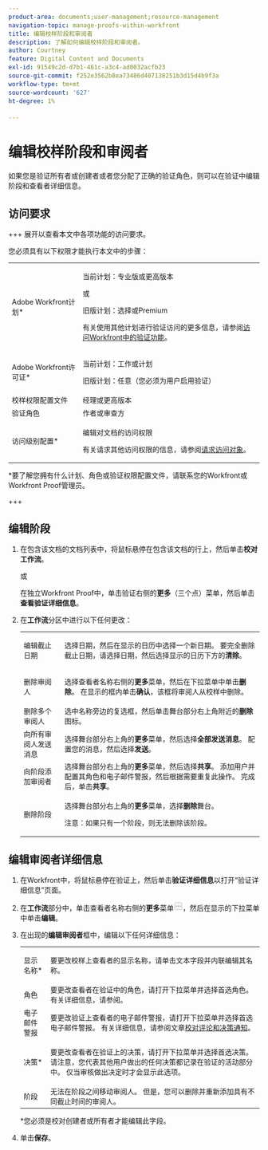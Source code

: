 ```yaml
---
product-area: documents;user-management;resource-management
navigation-topic: manage-proofs-within-workfront
title: 编辑校样阶段和审阅者
description: 了解如何编辑校样阶段和审阅者。
author: Courtney
feature: Digital Content and Documents
exl-id: 91549c2d-d7b1-461c-a3c4-ad0032acfb23
source-git-commit: f252e3562b8ea73486d407138251b3d15d4b9f3a
workflow-type: tm+mt
source-wordcount: '627'
ht-degree: 1%

---
```


# 编辑校样阶段和审阅者

如果您是验证所有者或创建者或者您分配了正确的验证角色，则可以在验证中编辑阶段和查看者详细信息。

## 访问要求

+++ 展开以查看本文中各项功能的访问要求。

您必须具有以下权限才能执行本文中的步骤：

<table style="table-layout:auto"> 
 <col> 
 <col> 
 <tbody> 
  <tr> 
   <td role="rowheader">Adobe Workfront计划*</td> 
   <td> <p>当前计划：专业版或更高版本</p> <p>或</p> <p>旧版计划：选择或Premium</p> <p>有关使用其他计划进行验证访问的更多信息，请参阅<a href="/help/quicksilver/administration-and-setup/manage-workfront/configure-proofing/access-to-proofing-functionality.md" class="MCXref xref">访问Workfront中的验证功能</a>。</p> </td> 
  </tr> 
  <tr> 
   <td role="rowheader">Adobe Workfront许可证*</td> 
   <td> <p>当前计划：工作或计划</p> <p>旧版计划：任意（您必须为用户启用验证）</p> </td> 
  </tr> 
  <tr> 
   <td role="rowheader">校样权限配置文件 </td> 
   <td>经理或更高版本</td> 
  </tr> 
  <tr> 
   <td role="rowheader">验证角色</td> 
   <td>作者或审查方 </td> 
  </tr> 
  <tr> 
   <td role="rowheader">访问级别配置*</td> 
   <td> <p>编辑对文档的访问权限</p> <p>有关请求其他访问权限的信息，请参阅<a href="../../../workfront-basics/grant-and-request-access-to-objects/request-access.md" class="MCXref xref">请求访问对象</a>。</p> </td> 
  </tr> 
 </tbody> 
</table>

&#42;要了解您拥有什么计划、角色或验证权限配置文件，请联系您的Workfront或Workfront Proof管理员。

+++

## 编辑阶段

1. 在包含该文档的文档列表中，将鼠标悬停在包含该文档的行上，然后单击&#x200B;**校对工作流**。

   或

   在独立Workfront Proof中，单击验证右侧的&#x200B;**更多**（三个点）菜单，然后单击&#x200B;**查看验证详细信息**。

1. 在&#x200B;**工作流**&#x200B;分区中进行以下任何更改：

   <table style="table-layout:auto"> 
    <col> 
    <col> 
    <tbody> 
     <tr> 
      <td role="rowheader">编辑截止日期</td> 
      <td> <p>选择日期，然后在显示的日历中选择一个新日期。 要完全删除截止日期，请选择日期，然后选择显示的日历下方的<strong>清除</strong>。</p> </td> 
     </tr> 
     <tr> 
      <td role="rowheader">删除审阅人</td> 
      <td> <p>选择查看者名称右侧的<strong>更多</strong>菜单，然后在下拉菜单中单击<strong>删除</strong>。 在显示的框内单击<strong>确认</strong>，该框将审阅人从校样中删除。</p> </td> 
     </tr> 
     <tr> 
      <td role="rowheader">删除多个审阅人</td> 
      <td>选中名称旁边的复选框，然后单击舞台部分右上角附近的<strong>删除</strong>图标。</td> 
     </tr> 
     <tr> 
      <td role="rowheader">向所有审阅人发送消息</td> 
      <td>选择舞台部分右上角的<strong>更多</strong>菜单，然后选择<strong>全部发送消息</strong>。 配置您的消息，然后选择<strong>发送</strong>。</td> 
     </tr> 
     <tr> 
      <td role="rowheader">向阶段添加审阅者</td> 
      <td>选择舞台部分右上角的<strong>更多</strong>菜单，然后选择<strong>共享</strong>。 添加用户并配置其角色和电子邮件警报，然后根据需要重复此操作。 完成后，单击<strong>共享</strong>。</td> 
     </tr> 
     <tr> 
      <td role="rowheader">删除阶段</td> 
      <td> <p>选择舞台部分右上角的<strong>更多</strong>菜单，选择<strong>删除</strong>舞台。</p> <p>注意：如果只有一个阶段，则无法删除该阶段。</p> </td> 
     </tr> 
    </tbody> 
   </table>

## 编辑审阅者详细信息

1. 在Workfront中，将鼠标悬停在验证上，然后单击&#x200B;**验证详细信息**&#x200B;以打开“验证详细信息”页面。
1. 在&#x200B;**工作流**&#x200B;部分中，单击查看者名称右侧的&#x200B;**更多**&#x200B;菜单![](assets/more-button-small.png)，然后在显示的下拉菜单中单击&#x200B;**编辑**。

1. 在出现的&#x200B;**编辑审阅者**&#x200B;框中，编辑以下任何详细信息：

   <table style="table-layout:auto"> 
    <col> 
    <col> 
    <tbody> 
     <tr> 
      <td role="rowheader">显示名称*</td> 
      <td> <p>要更改校样上查看者的显示名称，请单击文本字段并内联编辑其名称。</p> </td> 
     </tr> 
     <tr> 
      <td role="rowheader">角色</td> 
      <td>要更改查看者在验证中的角色，请打开下拉菜单并选择首选角色。 有关详细信息，请参阅。</td> 
     </tr> 
     <tr> 
      <td role="rowheader">电子邮件警报</td> 
      <td>要更改验证上查看者的电子邮件警报，请打开下拉菜单并选择首选电子邮件警报。 有关详细信息，请参阅文章<a href="../../../review-and-approve-work/proofing/proofing-overview/notifications-proof-comments-decisions.md" class="MCXref xref">校对评论和决策通知</a>。</td> 
     </tr> 
     <tr data-mc-conditions=""> 
      <td role="rowheader">决策*</td> 
      <td> <p>要更改查看者在验证上的决策，请打开下拉菜单并选择首选决策。 请注意，您代表其他用户做出的任何决策都记录在验证的活动部分中。 仅当审核做出决定时才会显示此选项。</p> </td> 
     </tr> 
     <tr> 
      <td role="rowheader">阶段</td> 
      <td>无法在阶段之间移动审阅人。 但是，您可以删除并重新添加具有不同截止时间的审阅人。</td> 
     </tr> 
    </tbody> 
   </table>

   &#42;您必须是校对创建者或所有者才能编辑此字段。

1. 单击&#x200B;**保存**。
